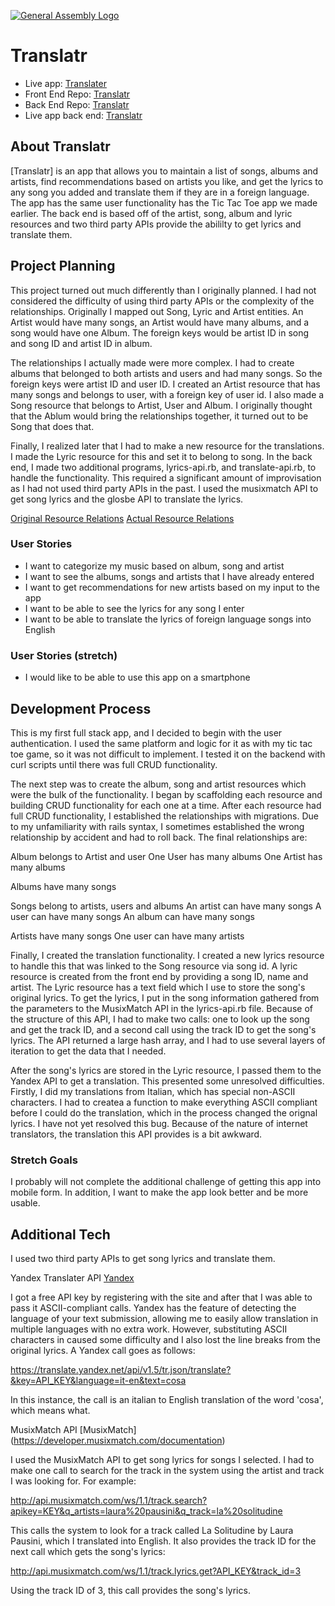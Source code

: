 [![General Assembly Logo](https://camo.githubusercontent.com/1a91b05b8f4d44b5bbfb83abac2b0996d8e26c92/687474703a2f2f692e696d6775722e636f6d2f6b6538555354712e706e67)](https://generalassemb.ly/education/web-development-immersive)

# Translatr

 - Live app: [Translater](https://jscohen.github.io/translatr_front/)
 - Front End Repo: [Translatr](https://github.com/jscohen/translatr_front)
 - Back End Repo: [Translatr](https://github.com/jscohen/translatr_backend)
 - Live app back end: [Translatr](https://boiling-gorge-32374.herokuapp.com/)

## About Translatr

[Translatr] is an app that allows you to maintain a list of songs, albums and artists, find recommendations based on artists you like, and get the lyrics to any song you added and translate them if they are in a foreign language.  The app has the same user functionality has the Tic Tac Toe app we made earlier.  The back end is based off of the artist, song, album and lyric resources and two third party APIs provide the abililty to get lyrics and translate them.

## Project Planning

This project turned out much differently than I originally planned.  I had not considered the difficulty of using third party APIs or the complexity of the relationships.  Originally I mapped out Song, Lyric and Artist entities.  An Artist would have many songs, an Artist would have many albums, and a song would have one Album.  The foreign keys would be artist ID in song and song ID and artist ID in album.

The relationships I actually made were more complex.  I had to create albums that belonged to both artists and users and had many songs.  So the foreign keys were artist ID and user ID.  I created an Artist resource that has many songs and belongs to user, with a foreign key of user id.  I also made a Song resource that belongs to Artist, User and Album.  I originally thought that the Ablum would bring the relationships together, it turned out to be Song that does that.

Finally, I realized later that I had to make a new resource for the translations.  I made the Lyric resource for this and set it to belong to song.  In the back end, I made two additional programs, lyrics-api.rb, and translate-api.rb, to handle the functionality.  This required a significant amount of improvisation as I had not used third party APIs in the past.  I used the musixmatch API to get song lyrics and the glosbe API to translate the lyrics.  

[Original Resource Relations](http://i.imgur.com/KpPiMIh.jpg)
[Actual Resource Relations](http://i.imgur.com/XdImP7V.jpg)

### User Stories

 - I want to categorize my music based on album, song and artist
 - I want to see the albums, songs and artists that I have already entered
 - I want to get recommendations for new artists based on my input to the app
 - I want to be able to see the lyrics for any song I enter
 - I want to be able to translate the lyrics of foreign language songs into English


### User Stories (stretch)
 - I would like to be able to use this app on a smartphone

## Development Process

This is my first full stack app, and I decided to begin with the user authentication.  I used the same platform and logic for it as with my tic tac toe game, so it was not difficult to implement.  I tested it on the backend with curl scripts until there was full CRUD functionality.

The next step was to create the album, song and artist resources which were the bulk of the functionality.  I began by scaffolding each resource and building CRUD functionality for each one at a time.  After each resource had full CRUD functionality, I established the relationships with migrations.  Due to my unfamiliarity with rails syntax, I sometimes established the wrong relationship by accident and had to roll back.  The final relationships are:

Album belongs to Artist and user
One User has many albums
One Artist has many albums

Albums have many songs

Songs belong to artists, users and albums
An artist can have many songs
A user can have many songs
An album can have many songs

Artists have many songs
One user can have many artists

Finally, I created the translation functionality.  I created a new lyrics resource to handle this that was linked to the Song resource via song id.  A lyric resource is created from the front end by providing a song ID, name and artist.  The Lyric resource has a text field which I use to store the song's original lyrics.  To get the lyrics, I put in the song information gathered from the parameters to the MusixMatch API in the lyrics-api.rb file.  Because of the structure of this API, I had to make two calls: one to look up the song and get the track ID, and a second call using the track ID to get the song's lyrics.  The API returned a large hash array, and I had to use several layers of iteration to get the data that I needed.

After the song's lyrics are stored in the Lyric resource, I passed them to the Yandex API to get a translation.  This presented some unresolved difficulties.  Firstly, I did my translations from Italian, which has special non-ASCII characters.  I had to createa a function to make everything ASCII compliant before I could do the translation, which in the process changed the orignal lyrics.  I have not yet resolved this bug.  Because of the nature of internet translators, the translation this API provides is a bit awkward.

### Stretch Goals

I probably will not complete the additional challenge of getting this app into mobile form.  In addition, I want to make the app look better and be more usable.

## Additional Tech

I used two third party APIs to get song lyrics and translate them.

Yandex Translater API [Yandex](https://tech.yandex.com/translate/)

I got a free API key by registering with the site and after that I was able to pass it ASCII-compliant calls.  Yandex has the feature of detecting the language of your text submission, allowing me to easily allow translation in multiple languages with no extra work.  However, substituting ASCII characters in caused some difficulty and I also lost the line breaks from the original lyrics.  A Yandex call goes as follows:

https://translate.yandex.net/api/v1.5/tr.json/translate?&key=API_KEY&language=it-en&text=cosa

In this instance, the call is an italian to English translation of the word 'cosa', which means what.

MusixMatch API [MusixMatch] (https://developer.musixmatch.com/documentation)

I used the MusixMatch API to get song lyrics for songs I selected.  I had to make one call to search for the track in the system using the artist and track I was looking for.  For example:

http://api.musixmatch.com/ws/1.1/track.search?apikey=KEY&q_artists=laura%20pausini&q_track=la%20solitudine

This calls the system to look for a track called La Solitudine by Laura Pausini, which I translated into English.  It also provides the track ID for the next call which gets the song's lyrics:

http://api.musixmatch.com/ws/1.1/track.lyrics.get?API_KEY&track_id=3

Using the track ID of 3, this call provides the song's lyrics.
